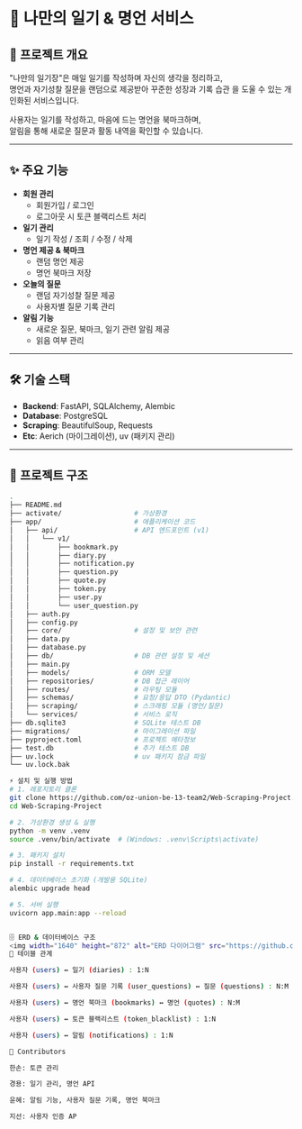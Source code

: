 # 📖 나만의 일기 & 명언 서비스

## 🚀 프로젝트 개요
"나만의 일기장"은 매일 일기를 작성하며 자신의 생각을 정리하고,  
명언과 자기성찰 질문을 랜덤으로 제공받아 꾸준한 성장과 기록 습관 을 도울 수 있는 개인화된 서비스입니다.  

사용자는 일기를 작성하고, 마음에 드는 명언을 북마크하며,  
알림을 통해 새로운 질문과 활동 내역을 확인할 수 있습니다.  

---

## ✨ 주요 기능
- **회원 관리**
  - 회원가입 / 로그인
  - 로그아웃 시 토큰 블랙리스트 처리
- **일기 관리**
  - 일기 작성 / 조회 / 수정 / 삭제
- **명언 제공 & 북마크**
  - 랜덤 명언 제공
  - 명언 북마크 저장
- **오늘의 질문**
  - 랜덤 자기성찰 질문 제공
  - 사용자별 질문 기록 관리
- **알림 기능**
  - 새로운 질문, 북마크, 일기 관련 알림 제공
  - 읽음 여부 관리

---

## 🛠 기술 스택
- **Backend**: FastAPI, SQLAlchemy, Alembic  
- **Database**: PostgreSQL
- **Scraping**: BeautifulSoup, Requests
- **Etc**: Aerich (마이그레이션), uv (패키지 관리)

---

## 📂 프로젝트 구조
```bash
.
├── README.md
├── activate/                  # 가상환경
├── app/                       # 애플리케이션 코드
│   ├── api/                   # API 엔드포인트 (v1)
│   │   └── v1/
│   │       ├── bookmark.py
│   │       ├── diary.py
│   │       ├── notification.py
│   │       ├── question.py
│   │       ├── quote.py
│   │       ├── token.py
│   │       ├── user.py
│   │       └── user_question.py
│   ├── auth.py
│   ├── config.py
│   ├── core/                  # 설정 및 보안 관련
│   ├── data.py
│   ├── database.py
│   ├── db/                    # DB 관련 설정 및 세션
│   ├── main.py
│   ├── models/                # ORM 모델
│   ├── repositories/          # DB 접근 레이어
│   ├── routes/                # 라우팅 모듈
│   ├── schemas/               # 요청/응답 DTO (Pydantic)
│   ├── scraping/              # 스크래핑 모듈 (명언/질문)
│   └── services/              # 서비스 로직
├── db.sqlite3                 # SQLite 테스트 DB
├── migrations/                # 마이그레이션 파일
├── pyproject.toml             # 프로젝트 메타정보
├── test.db                    # 추가 테스트 DB
├── uv.lock                    # uv 패키지 잠금 파일
└── uv.lock.bak

⚡️ 설치 및 실행 방법
# 1. 레포지토리 클론
git clone https://github.com/oz-union-be-13-team2/Web-Scraping-Project.git
cd Web-Scraping-Project

# 2. 가상환경 생성 & 실행
python -m venv .venv
source .venv/bin/activate  # (Windows: .venv\Scripts\activate)

# 3. 패키지 설치
pip install -r requirements.txt

# 4. 데이터베이스 초기화 (개발용 SQLite)
alembic upgrade head

# 5. 서버 실행
uvicorn app.main:app --reload


🗄️ ERD & 데이터베이스 구조
<img width="1640" height="872" alt="ERD 다이어그램" src="https://github.com/user-attachments/assets/6042d7e9-df0a-47b0-9542-662efe477494" />
🔗 테이블 관계

사용자 (users) ↔ 일기 (diaries) : 1:N

사용자 (users) ↔ 사용자 질문 기록 (user_questions) ↔ 질문 (questions) : N:M

사용자 (users) ↔ 명언 북마크 (bookmarks) ↔ 명언 (quotes) : N:M

사용자 (users) ↔ 토큰 블랙리스트 (token_blacklist) : 1:N

사용자 (users) ↔ 알림 (notifications) : 1:N

👥 Contributors

한손: 토큰 관리

경용: 일기 관리, 명언 API

윤혜: 알림 기능, 사용자 질문 기록, 명언 북마크

지선: 사용자 인증 AP